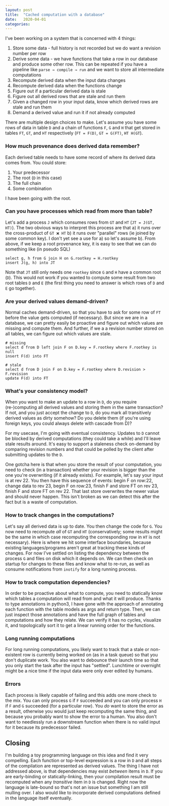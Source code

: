 ```yaml
---
layout: post
title:  "Cached computation with a database"
date:   2020-04-01
categories:
---
```


I've been working on a system that is concerned with 4 things:

1. Store some data - full history is not recorded but we do want a revision number per row
2. Derive some data - we have functions that take a row in our database and produce some other row. This can be repeated if you have a pipeline like `parse → compile → run` and we want to store all intermediate computations
3. Recompute derived data when the input data changes
4. Recompute derived data when the functions change
5. Figure out if a particular derived data is stale
6. Figure out all derived rows that are stale and run them
7. Given a changed row in your input data, know which derived rows are stale and run them
8. Demand a derived value and run it if not already computed

There are multiple design choices to make. Let's assume you have some rows of data in table `D` and a chain of functions `F`, `G` and `H` that get stored in tables `FT`, `GT`, and `HT` respectively (`FT = F(D)`, `GT = G(FT)`, `HT H(GT`).

### How much provenance does derived data remember?

Each derived table needs to have some record of where its derived data comes from. You could store:
1. Your predecessor
2. The root (`D` in this case)
3. The full chain
4. Some combination

I have been going with the root.

### Can you have processes which read from more than table?

Let's add a process `J` which consumes rows from `GT` and `HT` (`JT = J(GT, HT)`). The two obvious ways to interpret this process are that a) it runs over the cross-product of `GT ❌ HT` b) it runs over "parallel" rows (ie joined by some common key). I don't yet see a use for a) so let's assume b). From above, if we keep a root provenance key, it is easy to see that we can do something like (in pseudo SQL)

```
select g, h from G join H on G.rootkey = H.rootkey
insert J(g, h) into JT
```

Note that `JT` still only needs one `rootkey` since `G` and `H` have a common root (`D`). This would not work if you wanted to compute some result from two root tables `D` and `E` (the first thing you need to answer is which rows of `D` and `E` go together).

### Are your derived values demand-driven?

Normal caches demand-driven, so that you have to ask for some row of `FT` before the value gets computed (if necessary). But since we are in a database, we can pretty easily be proactive and figure out which values are missing and compute them. And further, if we a a revision number stored on all tables, we can figure out which values are stale.

```
# missing
select d from D left join F on D.key = F.rootkey where F.rootkey is null
insert F(d) into FT

# stale
select d from D join F on D.key = F.rootkey where D.revision > F.revision
update F(d) into FT
```

### What's your consistency model?

When you want to make an update to a row in `D`, do you require (re-)computing all derived values and storing them in the same transaction? If not, and you just accept the change to `D`, do you mark all transitively derived values as dirty somehow? Do you delete them (if you're using foreign keys, you could always delete with cascade from D)?

For my usecase, I'm going with eventual consistency. Updates to `D` cannot be blocked by derived computations (they could take a while) and I'll leave stale results around. It's easy to support a staleness check on-demand by comparing revision numbers and that could be polled by the client after submitting updates to the `D`.

One gotcha here is that when you store the result of your computation, you need to check (in a transaction) whether your revision is bigger than the one you're overwriting (if it already exists). For example, let's say your input is at rev 22. You then have this sequence of events: begin F on row:22, change data to rev 23, begin F on row:23, finish F and store FT on rev 23, finish F and store FT on rev 22. That last store overwrites the newer value and should never happen. This isn't broken as we can detect this after the fact but is a waste of computation.

### How to track changes in the computations?

Let's say all derived data is up to date. You then change the code for `G`. You now need to recompute *all* of `GT` and `HT` (conservatively; some results might be the same in which case recomputing the corresponding row in `HT` is not necessary). Here is where we hit some interface boundaries, because existing languages/programs aren't great at tracking these kinds of changes. For now I've settled on listing the dependency between the process `G` and files on disk which it depends on. We can then check on startup for changes to these files and know what to re-run, as well as consume notifications from `inotify` for a long running process.

### How to track computation dependencies?

In order to be proactive about what to compute, you need to statically know which tables a computation will read from and what it will produce. Thanks to type annotations in python3, I have gone with the approach of annotating each function with the table models as args and return type. Then, we can just inspect those annotations and have the full graph of tables and computations and how they relate. We can verify it has no cycles, visualize it, and topologically sort it to get a linear running order for the functions.

### Long running computations

For long running computations, you likely want to track that a stale or non-existent row is currently being worked on (as in a task queue) so that you don't duplicate work. You also want to debounce their launch time so that you only start the task after the input has "settled". Lunchtime or overnight might be a nice time if the input data were only ever edited by humans.

### Errors

Each process is likely capable of failing and this adds one more check to the mix. You can only process `G` if `F` succeeded and you can only process `H` if `F` and `G` succeeded (for a particular row). You *do* want to store the error as a result, otherwise you would just keep recomputing the same thing, and because you probably want to show the error to a human. You also don't want to needlessly run a downstream function when there is no valid input for it because its predecessor failed.

## Closing

I'm building a toy programming language on this idea and find it very compelling. Each function or top-level expression is a row in `D` and all steps of the compilation are represented as derived values. The thing I have not addressed above, is that dependencies may exist *between* items in `D`. If you are early-binding or statically-linking, then your compilation result must be recomputed when any *transitive* item in `D` is changed. Right now the language is late-bound so that's not an issue but something I am still mulling over. I also would like to incorporate derived computations defined in the language itself eventually.
